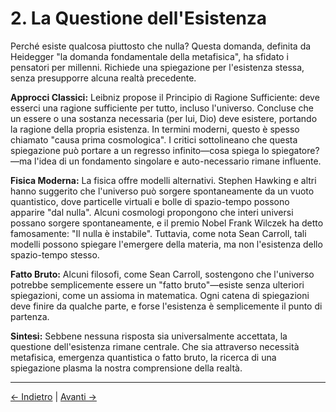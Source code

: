 # 2. La Questione dell'Esistenza

Perché esiste qualcosa piuttosto che nulla? Questa domanda, definita da Heidegger "la domanda fondamentale della metafisica", ha sfidato i pensatori per millenni. Richiede una spiegazione per l'esistenza stessa, senza presupporre alcuna realtà precedente.

**Approcci Classici:**
Leibniz propose il Principio di Ragione Sufficiente: deve esserci una ragione sufficiente per tutto, incluso l'universo. Concluse che un essere o una sostanza necessaria (per lui, Dio) deve esistere, portando la ragione della propria esistenza. In termini moderni, questo è spesso chiamato "causa prima cosmologica". I critici sottolineano che questa spiegazione può portare a un regresso infinito—cosa spiega lo spiegatore?—ma l'idea di un fondamento singolare e auto-necessario rimane influente.

**Fisica Moderna:**
La fisica offre modelli alternativi. Stephen Hawking e altri hanno suggerito che l'universo può sorgere spontaneamente da un vuoto quantistico, dove particelle virtuali e bolle di spazio-tempo possono apparire "dal nulla". Alcuni cosmologi propongono che interi universi possano sorgere spontaneamente, e il premio Nobel Frank Wilczek ha detto famosamente: "Il nulla è instabile". Tuttavia, come nota Sean Carroll, tali modelli possono spiegare l'emergere della materia, ma non l'esistenza dello spazio-tempo stesso.

**Fatto Bruto:**
Alcuni filosofi, come Sean Carroll, sostengono che l'universo potrebbe semplicemente essere un "fatto bruto"—esiste senza ulteriori spiegazioni, come un assioma in matematica. Ogni catena di spiegazioni deve finire da qualche parte, e forse l'esistenza è semplicemente il punto di partenza.

**Sintesi:**
Sebbene nessuna risposta sia universalmente accettata, la questione dell'esistenza rimane centrale. Che sia attraverso necessità metafisica, emergenza quantistica o fatto bruto, la ricerca di una spiegazione plasma la nostra comprensione della realtà.

---
<div class="navigation-links">
<a href="01_Introduzione.md" class="nav-link prev-link">← Indietro</a> | <a href="03_La_Struttura_della_Realtà.md" class="nav-link next-link">Avanti →</a>
</div>

